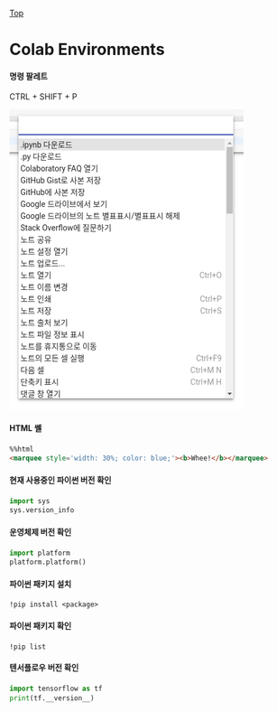[Top](index.md)

# Colab Environments

#### 명령 팔레트

CTRL + SHIFT + P

![1529588524618](command_palette.png)

#### HTML 쎌

```html
%%html
<marquee style='width: 30%; color: blue;'><b>Whee!</b></marquee>
```

#### 현재 사용중인 파이썬 버전 확인

```python
import sys
sys.version_info
```

#### 운영체제 버전 확인

```python
import platform
platform.platform()
```

####  파이썬 패키지 설치

```shell
!pip install <package>
```

#### 파이썬 패키지 확인

```shell
!pip list
```

#### 텐서플로우 버전 확인

```python
import tensorflow as tf
print(tf.__version__)
```

